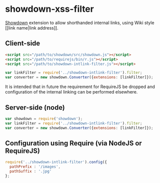 # showdown-xss-filter

[Showdown](https://github.com/showdownjs/showdown) extension to allow shorthanded internal links, using Wiki style \[\[link name\|link address\]\].

## Client-side

```html
<script src="/path/to/showdown/src/showdown.js"></script>
<script src="/path/to/requirejs/bin/r.js"></script>
<script src="/path/to/showdown-intlink-filter.js"></script>
```

```javascript
var linkFilter = require('../showdown-intlink-filter').filter;
var converter = new showdown.Converter({extensions: [linkFilter]});
```

It is intended that in future the requirement for RequireJS be dropped and configuration of the internal linking can
be performed elsewhere.

## Server-side (node)

```javascript
var showdown = require('showdown');
var linkFilter = require('../showdown-intlink-filter').filter;
var converter = new showdown.Converter({extensions: [linkFilter]});
```

## Configuration using Require (via NodeJS or RequireJS)

```javascript
require('../showdown-intlink-filter').config({
  pathPrefix : '/images',
  pathSuffix : '.jpg'
};
```

